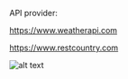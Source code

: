 API provider:

https://www.weatherapi.com

https://www.restcountry.com

![alt text](https://firebasestorage.googleapis.com/v0/b/fir-react-upload-1f038.appspot.com/o/images%2F32.png?alt=media&token=7925bc2c-01b3-42a3-bcbc-6ccb4d3c6cf7)
